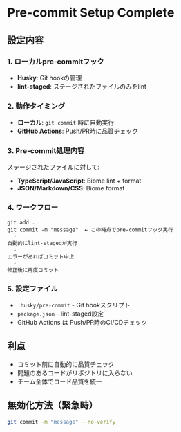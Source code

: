 # Pre-commit Setup Complete

## 設定内容

### 1. ローカルpre-commitフック
- **Husky**: Git hookの管理
- **lint-staged**: ステージされたファイルのみをlint

### 2. 動作タイミング
- **ローカル**: `git commit` 時に自動実行
- **GitHub Actions**: Push/PR時に品質チェック

### 3. Pre-commit処理内容
ステージされたファイルに対して:
- **TypeScript/JavaScript**: Biome lint + format
- **JSON/Markdown/CSS**: Biome format

### 4. ワークフロー
```
git add .
git commit -m "message"  ← この時点でpre-commitフック実行
  ↓
自動的にlint-stagedが実行
  ↓
エラーがあればコミット中止
  ↓
修正後に再度コミット
```

### 5. 設定ファイル
- `.husky/pre-commit` - Git hookスクリプト
- `package.json` - lint-staged設定
- GitHub Actions は Push/PR時のCI/CDチェック

## 利点
- コミット前に自動的に品質チェック
- 問題のあるコードがリポジトリに入らない
- チーム全体でコード品質を統一

## 無効化方法（緊急時）
```bash
git commit -m "message" --no-verify
```